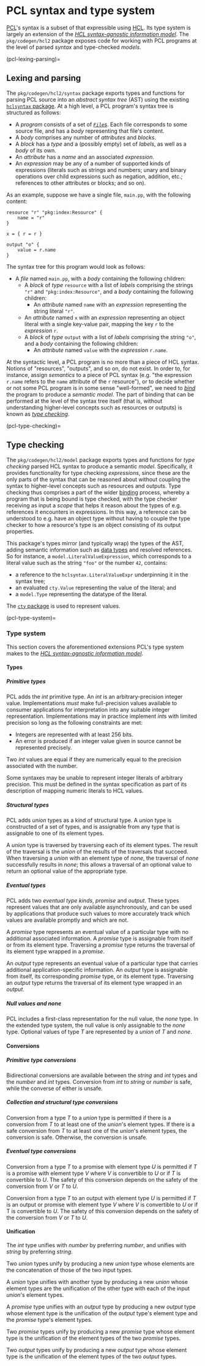 # PCL syntax and type system

[PCL](pcl)'s syntax is a subset of that expressible using
[HCL](https://github.com/hashicorp/hcl). Its type system is largely an extension
of the [*HCL syntax-agnostic information
model*](https://github.com/hashicorp/hcl/blob/v2.3.0/spec.md). The
`pkg/codegen/hcl2` package exposes code for working with PCL programs at the
level of parsed *syntax* and type-checked *models*.

(pcl-lexing-parsing)=
## Lexing and parsing

The `pkg/codegen/hcl2/syntax` package exports types and functions for parsing
PCL source into an *abstract syntax tree* (AST) using the existing [`hclsyntax`
package](https://pkg.go.dev/github.com/hashicorp/hcl/v2/hclsyntax). At a high
level, a PCL program's syntax tree is structured as follows:

* A *program* consists of a set of
  [*`File`s*](gh-file:pulumi#pkg/codegen/hcl2/syntax/parser.go#L25). Each file
  corresponds to some source file, and has a *body* representing that file's
  content.
* A *body* comprises any number of *attributes* and *blocks*.
* A *block* has a *type* and a (possibly empty) set of *labels*, as well as a
  *body* of its own.
* An *attribute* has a *name* and an associated *expression*.
* An *expression* may be any of a number of supported kinds of expressions
  (literals such as strings and numbers; unary and binary operations over child
  expressions such as negation, addition, etc.; references to other attributes
  or blocks; and so on).

As an example, suppose we have a single file, `main.pp`, with the following
content:

```hcl
resource "r" "pkg:index:Resource" {
    name = "r"
}

x = { r = r }

output "o" {
    value = r.name
}
```

The syntax tree for this program would look as follows:

* A *file* named `main.pp`, with a *body* containing the following children:
  * A *block* of *type* `resource` with a list of *labels* comprising the
    strings `"r"` and `"pkg:index:Resource"`, and a *body* containing the
    following children:
    * An *attribute* named `name` with an *expression* representing the string
      literal `"r"`.
  * An *attribute* named `x` with an *expression* representing an object literal
    with a single key-value pair, mapping the key `r` to the *expression* `r`.
  * A *block* of *type* `output` with a list of *labels* comprising the string
    `"o"`, and a *body* containing the following children:
    * An *attribute* named `value` with the *expression* `r.name`.

At the syntactic level, a PCL program is no more than a piece of HCL syntax.
Notions of "resources", "outputs", and so on, do not exist. In order to, for
instance, assign *semantics* to a piece of PCL syntax (e.g. "the expression
`r.name` refers to the `name` attribute of the `r` resource"), or to decide
whether or not some PCL program is in some sense "well-formed", we need to
[*bind*](pcl-binding) the program to produce a *semantic model*. The part of
binding that can be performed at the level of the syntax tree itself (that is,
without understanding higher-level concepts such as resources or outputs) is
known as [*type checking*](pcl-type-checking).

(pcl-type-checking)=
## Type checking

The `pkg/codegen/hcl2/model` package exports types and functions for *type
checking* parsed HCL syntax to produce a semantic *model*. Specifically, it
provides functionality for type checking *expressions*, since these are the only
parts of the syntax that can be reasoned about without coupling the syntax to
higher-level concepts such as resources and outputs. Type checking thus
comprises a part of the wider [binding](pcl-binding) process, whereby a program
that is being bound is type checked, with the type checker receiving as input a
*scope* that helps it reason about the types of e.g. references it encounters in
expressions. In this way, a reference can be understood to e.g. have an object
type without having to couple the type checker to how a resource's type is an
object consisting of its output properties.

This package's types mirror (and typically wrap) the types of the AST, adding
semantic information such as [data types](pcl-type-system) and resolved
references. So for instance, a `model.LiteralValueExpression`, which corresponds
to a literal value such as the string `"foo"` or the number `42`, contains:

* a reference to the `hclsyntax.LiteralValueExpr` underpinning it in the syntax
  tree;
* an evaluated `cty.Value` representing the value of the literal; and
* a `model.Type` representing the datatype of the literal.

The [`cty` package](https://pkg.go.dev/github.com/zclconf/go-cty/cty) is used to
represent values.

(pcl-type-system)=
### Type system

This section covers the aforementioned extensions PCL's type system makes to the
[*HCL syntax-agnostic information
model*](https://github.com/hashicorp/hcl/blob/v2.3.0/spec.md).

#### Types

##### Primitive types

PCL adds the *int* primitive type. An *int* is an arbitrary-precision integer
value. Implementations *must* make full-precision values available to consumer
applications for interpretation into any suitable integer representation.
Implementations may in practice implement *int*s with limited precision so long
as the following constraints are met:

* Integers are represented with at least 256 bits.
* An error is produced if an integer value given in source cannot be represented
  precisely.

Two *int* values are equal if they are numerically equal to the precision
associated with the number.

Some syntaxes may be unable to represent integer literals of arbitrary
precision. This must be defined in the syntax specification as part of its
description of mapping numeric literals to HCL values.

##### Structural types

PCL adds *union* types as a kind of structural type. A *union* type is
constructed of a set of types, and is assignable from any type that is
assignable to one of its element types.

A *union* type is traversed by traversing each of its element types. The result
of the traversal is the *union* of the results of the traversals that succeed.
When traversing a *union* with an element type of *none*, the traversal of
*none* successfully results in *none*; this allows a traversal of an optional
value to return an optional value of the appropriate type.

##### Eventual types

PCL adds two *eventual type kinds*, *promise* and *output*. These types represent
values that are only available asynchronously, and can be used by applications
that produce such values to more accurately track which values are available
promptly and which are not.

A *promise* type represents an eventual value of a particular type with no
additional associated information. A *promise* type is assignable from itself or
from its element type. Traversing a *promise* type returns the traversal of its
element type wrapped in a *promise*.

An *output* type represents an eventual value of a particular type that carries
additional application-specific information. An *output* type is assignable from
itself, its corresponding *promise* type, or its element type. Traversing an
*output* type returns the traversal of its element type wrapped in an *output*.

##### Null values and *none*

PCL includes a first-class representation for the null value, the *none* type.
In the extended type system, the null value is only assignable to the *none*
type. Optional values of type *T* are represented by a *union* of *T* and
*none*.

#### Conversions

##### Primitive type conversions

Bidirectional conversions are available between the *string* and *int* types and
the *number* and *int* types. Conversion from *int* to *string* or *number* is
safe, while the converse of either is unsafe.

##### Collection and structural type conversions

Conversion from a type *T* to a *union* type is permitted if there is a
conversion from *T* to at least one of the *union*'s element types. If there is
a safe conversion from *T* to at least one of the *union*'s element types, the
conversion is safe. Otherwise, the conversion is unsafe.

##### Eventual type conversions

Conversion from a type *T* to a promise with element type *U* is permitted if
*T* is a promise with element type *V* where *V* is convertible to *U* or if *T*
is convertible to *U*. The safety of this conversion depends on the safety of
the conversion from *V* or *T* to *U*.

Conversion from a type *T* to an output with element type *U* is permitted if
*T* is an output or promise with element type *V* where *V* is convertible to
*U* or if T is convertible to *U*. The safety of this conversion depends on the
safety of the conversion from *V* or *T* to *U*.

#### Unification

The *int* type unifies with *number* by preferring *number*, and unifies with
*string* by preferring *string*.

Two *union* types unify by producing a new *union* type whose elements are the
concatenation of those of the two input types.

A *union* type unifies with another type by producing a new *union* whose element
types are the unification of the other type with each of the input *union*'s
element types.

A *promise* type unifies with an *output* type by producing a new *output* type
whose element type is the unification of the *output* type's element type and
the *promise* type's element types.

Two *promise* types unify by producing a new *promise* type whose element type
is the unification of the element types of the two *promise* types.

Two *output* types unify by producing a new *output* type whose element type is
the unification of the element types of the two *output* types.

